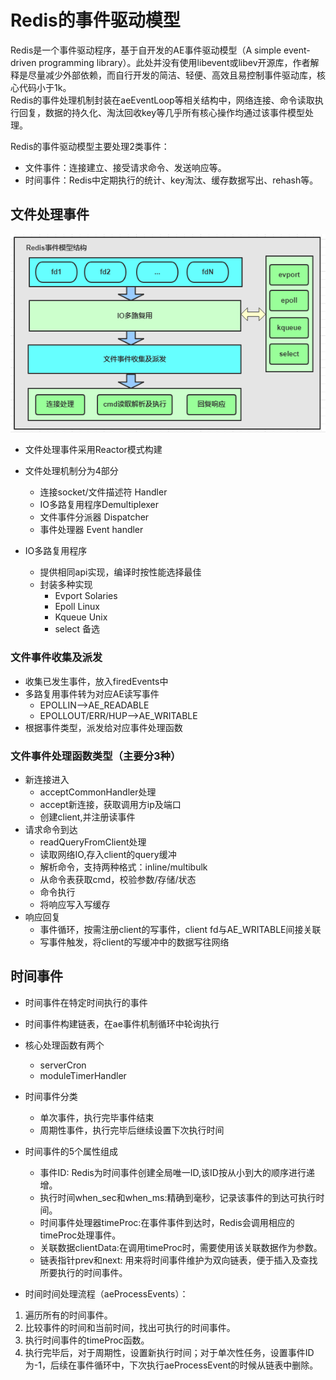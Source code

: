 # Redis的事件驱动模型
Redis是一个事件驱动程序，基于自开发的AE事件驱动模型（A simple event-driven programming library）。此处并没有使用libevent或libev开源库，作者解释是尽量减少外部依赖，而自行开发的简洁、轻便、高效且易控制事件驱动库，核心代码小于1k。   
Redis的事件处理机制封装在aeEventLoop等相关结构中，网络连接、命令读取执行回复，数据的持久化、淘汰回收key等几乎所有核心操作均通过该事件模型处理。

Redis的事件驱动模型主要处理2类事件：
+ 文件事件：连接建立、接受请求命令、发送响应等。
+ 时间事件：Redis中定期执行的统计、key淘汰、缓存数据写出、rehash等。

## 文件处理事件
![redis_file_event](images/redis_file_event.png)
+ 文件处理事件采用Reactor模式构建
+ 文件处理机制分为4部分
    - 连接socket/文件描述符 Handler
    - IO多路复用程序Demultiplexer
    - 文件事件分派器 Dispatcher
    - 事件处理器 Event handler

+ IO多路复用程序
    + 提供相同api实现，编译时按性能选择最佳
    + 封装多种实现
        - Evport Solaries
        - Epoll Linux
        - Kqueue Unix
        - select 备选
### 文件事件收集及派发
+ 收集已发生事件，放入firedEvents中
+ 多路复用事件转为对应AE读写事件
    - EPOLLIN-->AE_READABLE
    - EPOLLOUT/ERR/HUP-->AE_WRITABLE
+ 根据事件类型，派发给对应事件处理函数

### 文件事件处理函数类型（主要分3种）
+ 新连接进入
    - acceptCommonHandler处理
    - accept新连接，获取调用方ip及端口
    - 创建client,并注册读事件
+ 请求命令到达
    + readQueryFromClient处理
    + 读取网络IO,存入client的query缓冲
    + 解析命令，支持两种格式：inline/multibulk
    + 从命令表获取cmd，校验参数/存储/状态
    + 命令执行
    + 将响应写入写缓存
+ 响应回复
    - 事件循环，按需注册client的写事件，client fd与AE_WRITABLE间接关联
    - 写事件触发，将client的写缓冲中的数据写往网络

## 时间事件
+ 时间事件在特定时间执行的事件
+ 时间事件构建链表，在ae事件机制循环中轮询执行
+ 核心处理函数有两个
    - serverCron
    - moduleTimerHandler
+ 时间事件分类
    - 单次事件，执行完毕事件结束
    - 周期性事件，执行完毕后继续设置下次执行时间

+ 时间事件的5个属性组成
    - 事件ID: Redis为时间事件创建全局唯一ID,该ID按从小到大的顺序进行递增。
    - 执行时间when_sec和when_ms:精确到毫秒，记录该事件的到达可执行时间。
    - 时间事件处理器timeProc:在事件事件到达时，Redis会调用相应的timeProc处理事件。
    - 关联数据clientData:在调用timeProc时，需要使用该关联数据作为参数。
    - 链表指针prev和next: 用来将时间事件维护为双向链表，便于插入及查找所要执行的时间事件。

+ 时间时间处理流程（aeProcessEvents）：
1. 遍历所有的时间事件。
2. 比较事件的时间和当前时间，找出可执行的时间事件。
3. 执行时间事件的timeProc函数。
4. 执行完毕后，对于周期性，设置新执行时间；对于单次性任务，设置事件ID为-1，后续在事件循环中，下次执行aeProcessEvent的时候从链表中删除。